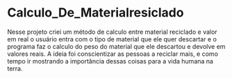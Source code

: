 # Calculo_De_Materialresiclado
Nesse projeto criei um método de calculo entre material reciclado e valor em real o usuário entra com o tipo de material que ele quer descartar e o programa faz o calculo do peso do material que ele descartou e devolve em valores reais. A ideia foi conscientizar as pessoas a reciclar mais, e como tempo ir mostrando a importância dessas coisas para a vida humana na terra.
